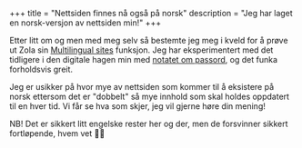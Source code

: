 +++
title = "Nettsiden finnes nå også på norsk"
description = "Jeg har laget en norsk-versjon av nettsiden min!"
+++

Etter litt om og men med meg selv så bestemte jeg meg i kveld for å prøve ut
Zola sin [Multilingual sites][zola_i18n] funksjon. Jeg har eksperimentert med
det tidligere i den digitale hagen min med [notatet om passord][passord_notat],
og det funka forholdsvis greit.

Jeg er usikker på hvor mye av nettsiden som kommer til å eksistere på norsk
ettersom det er "dobbelt" så mye innhold som skal holdes oppdatert til en hver
tid. Vi får se hva som skjer, jeg vil gjerne høre din mening!

NB! Det er sikkert litt engelske rester her og der, men de forsvinner sikkert
fortløpende, hvem vet 🤷‍♂️

[zola_i18n]: https://www.getzola.org/documentation/content/multilingual/
[passord_notat]: /garden/security/password.no
